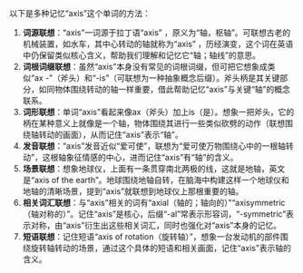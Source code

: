 以下是多种记忆“axis”这个单词的方法：
1. **词源联想**：“axis”一词源于拉丁语“axis” ，原义为“轴，枢轴”。可联想古老的机械装置，如水车，其中心转动的轴就称为“axis” ，历经演变，这个词在英语中仍保留类似核心含义，帮助我们理解和记忆它“轴；轴线”的意思。
2. **词根词缀联想**：虽然“axis”本身没有常见的词根词缀，但可把它想象成类似“ax -”（斧头）和“-is”（可联想为一种抽象概念后缀）。斧头柄是其关键部分，如同物体围绕转动的轴一样重要，借此帮助记忆“axis”与关键“轴”的概念联系。
3. **词形联想**：单词“axis”看起来像ax（斧头）加上is（是）。想象一把斧头，它的柄在某种意义上就像是一个轴，物体围绕其进行一些类似砍劈的动作（联想围绕轴转动的画面），从而记住“axis”表示“轴”。
4. **发音联想**：“axis”发音近似“爱可使”，联想为“爱可使万物围绕心中的一根轴转动”，这根轴象征情感的中心，进而记住“axis”有“轴”的含义。
5. **场景联想**：想象地球仪，上面有一条贯穿南北两极的线，这就是地轴，英文是“axis of the earth”。地球围绕地轴自转，在脑海中构建这样一个地球仪和地轴的清晰场景，提到“axis”就联想到地球仪上那根重要的轴。
6. **相关词汇联想**：与“axis”相关的词有“axial（轴的；轴向的）”“axisymmetric（轴对称的）”。记住“axis”是核心，后缀“-al”常表示形容词，“-symmetric”表示对称，由“axis”衍生出这些相关词汇，同时也强化对“axis”本身的记忆。
7. **短语联想**：记住短语“axis of rotation（旋转轴）”，想象一台发动机的部件围绕旋转轴转动的场景，通过这个具体的短语和相关画面，记住“axis”表示轴的含义。 